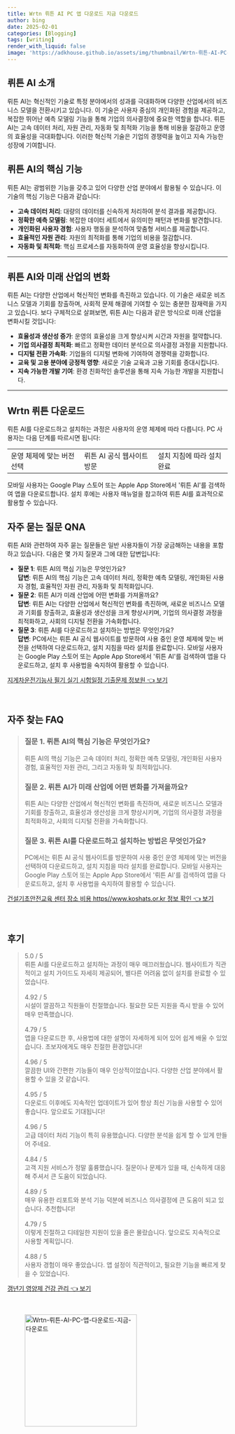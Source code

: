 ```yaml
---
title: Wrtn 뤼튼 AI PC 앱 다운로드 지금 다운로드
author: bing
date: 2025-02-01
categories: [Blogging]
tags: [writing]
render_with_liquid: false
image: 'https://adkhouse.github.io/assets/img/thumbnail/Wrtn-뤼튼-AI-PC-앱-다운로드-지금-다운로드.webp'
---
```



<h2 id='뤼튼_AI_소개'>뤼튼 AI 소개</h2>

<p>뤼튼 AI는 혁신적인 기술로 특정 분야에서의 성과를 극대화하며 다양한 산업에서의 비즈니스 모델을 전환시키고 있습니다. 이 기술은 사용자 중심의 개인화된 경험을 제공하고, 복잡한 뛰어난 예측 모델링 기능을 통해 기업의 의사결정에 중요한 역할을 합니다. 뤼튼 AI는 고속 데이터 처리, 자원 관리, 자동화 및 최적화 기능을 통해 비용을 절감하고 운영의 효율성을 극대화합니다. 이러한 혁신적 기술은 기업의 경쟁력을 높이고 지속 가능한 성장에 기여합니다.</p>

<h2 id='핵심_기능'>뤼튼 AI의 핵심 기능</h2>

<p>뤼튼 AI는 광범위한 기능을 갖추고 있어 다양한 산업 분야에서 활용될 수 있습니다. 이 기술의 핵심 기능은 다음과 같습니다:</p>

<ul>
    <li><b>고속 데이터 처리</b>: 대량의 데이터를 신속하게 처리하여 분석 결과를 제공합니다.</li>
    <li><b>정확한 예측 모델링</b>: 복잡한 데이터 세트에서 유의미한 패턴과 변화를 발견합니다.</li>
    <li><b>개인화된 사용자 경험</b>: 사용자 행동을 분석하여 맞춤형 서비스를 제공합니다.</li>
    <li><b>효율적인 자원 관리</b>: 자원의 최적화를 통해 기업의 비용을 절감합니다.</li>
    <li><b>자동화 및 최적화</b>: 핵심 프로세스를 자동화하여 운영 효율성을 향상시킵니다.</li>
</ul>

<hr />

<h2 id='미래_산업의_변화'>뤼튼 AI와 미래 산업의 변화</h2>

<p>뤼튼 AI는 다양한 산업에서 혁신적인 변화를 촉진하고 있습니다. 이 기술은 새로운 비즈니스 모델과 기회를 창출하며, 사회적 문제 해결에 기여할 수 있는 충분한 잠재력을 가지고 있습니다. 보다 구체적으로 살펴보면, 뤼튼 AI는 다음과 같은 방식으로 미래 산업을 변화시킬 것입니다:</p>

<ul>
    <li><b>효율성과 생산성 증가</b>: 운영의 효율성을 크게 향상시켜 시간과 자원을 절약합니다.</li>
    <li><b>기업 의사결정 최적화</b>: 빠르고 정확한 데이터 분석으로 의사결정 과정을 지원합니다.</li>
    <li><b>디지털 전환 가속화</b>: 기업들의 디지털 변화에 기여하여 경쟁력을 강화합니다.</li>
    <li><b>교육 및 고용 분야에 긍정적 영향</b>: 새로운 기술 교육과 고용 기회를 증대시킵니다.</li>
    <li><b>지속 가능한 개발 기여</b>: 환경 친화적인 솔루션을 통해 지속 가능한 개발을 지원합니다.</li>
</ul>

<hr />

<h2 id='다운로드_방법'>Wrtn 뤼튼 다운로드</h2>

<p>뤼튼 AI를 다운로드하고 설치하는 과정은 사용자의 운영 체제에 따라 다릅니다. PC 사용자는 다음 단계를 따르시면 됩니다:</p>

<table>
    <tr>
        <td>운영 체제에 맞는 버전 선택</td>
        <td>뤼튼 AI 공식 웹사이트 방문</td>
        <td>설치 지침에 따라 설치 완료</td>
    </tr>
</table>

<p>모바일 사용자는 Google Play 스토어 또는 Apple App Store에서 '뤼튼 AI'를 검색하여 앱을 다운로드합니다. 설치 후에는 사용자 매뉴얼을 참고하여 뤼튼 AI를 효과적으로 활용할 수 있습니다.</p>

<h2 id='자주_묻는_질문'>자주 묻는 질문 QNA</h2>

<p>뤼튼 AI와 관련하여 자주 묻는 질문들은 일반 사용자들이 가장 궁금해하는 내용을 포함하고 있습니다. 다음은 몇 가지 질문과 그에 대한 답변입니다:</p>

<ul>
    <li><b>질문 1</b>: 뤼튼 AI의 핵심 기능은 무엇인가요?<br><b>답변</b>: 뤼튼 AI의 핵심 기능은 고속 데이터 처리, 정확한 예측 모델링, 개인화된 사용자 경험, 효율적인 자원 관리, 자동화 및 최적화입니다.</li>
    <li><b>질문 2</b>: 뤼튼 AI가 미래 산업에 어떤 변화를 가져올까요?<br><b>답변</b>: 뤼튼 AI는 다양한 산업에서 혁신적인 변화를 촉진하며, 새로운 비즈니스 모델과 기회를 창출하고, 효율성과 생산성을 크게 향상시키며, 기업의 의사결정 과정을 최적화하고, 사회의 디지털 전환을 가속화합니다.</li>
    <li><b>질문 3</b>: 뤼튼 AI를 다운로드하고 설치하는 방법은 무엇인가요?<br><b>답변</b>: PC에서는 뤼튼 AI 공식 웹사이트를 방문하여 사용 중인 운영 체제에 맞는 버전을 선택하여 다운로드하고, 설치 지침을 따라 설치를 완료합니다. 모바일 사용자는 Google Play 스토어 또는 Apple App Store에서 '뤼튼 AI'를 검색하여 앱을 다운로드하고, 설치 후 사용법을 숙지하여 활용할 수 있습니다.</li>
</ul>


<p><a class="click-button" title="지게차운전기능사 필기 실기 시험일정 기출문제 정보원" href="https://adkhouse.github.io/posts/%EC%A7%80%EA%B2%8C%EC%B0%A8%EC%9A%B4%EC%A0%84%EA%B8%B0%EB%8A%A5%EC%82%AC-%ED%95%84%EA%B8%B0-%EC%8B%A4%EA%B8%B0-%EC%8B%9C%ED%97%98%EC%9D%BC%EC%A0%95-%EA%B8%B0%EC%B6%9C%EB%AC%B8%EC%A0%9C-%EC%A0%95%EB%B3%B4%EC%9B%90/" rel="dofollow">지게차운전기능사 필기 실기 시험일정 기출문제 정보원 👈 보기</a></p><br>
<h2 id='자주_찾는_FAQ'>자주 찾는 FAQ</h2>
<div itemscope="" itemtype="https://schema.org/FAQPage"> 
<blockquote> 
<div itemscope="" itemprop="mainEntity" itemtype="https://schema.org/Question"> 
<h3 itemprop="name">질문 1. 뤼튼 AI의 핵심 기능은 무엇인가요?</h3> 
<div itemscope="" itemprop="acceptedAnswer" itemtype="https://schema.org/Answer"> 
<span itemprop="text"> 
<p>뤼튼 AI의 핵심 기능은 고속 데이터 처리, 정확한 예측 모델링, 개인화된 사용자 경험, 효율적인 자원 관리, 그리고 자동화 및 최적화입니다.</p> 
</span> 
</div> 
</div> 
<div itemscope="" itemprop="mainEntity" itemtype="https://schema.org/Question"> 
<h3 itemprop="name">질문 2. 뤼튼 AI가 미래 산업에 어떤 변화를 가져올까요?</h3> 
<div itemscope="" itemprop="acceptedAnswer" itemtype="https://schema.org/Answer"> 
<span itemprop="text"> 
<p>뤼튼 AI는 다양한 산업에서 혁신적인 변화를 촉진하며, 새로운 비즈니스 모델과 기회를 창출하고, 효율성과 생산성을 크게 향상시키며, 기업의 의사결정 과정을 최적화하고, 사회의 디지털 전환을 가속화합니다.</p> 
</span> 
</div> 
</div> 
<div itemscope="" itemprop="mainEntity" itemtype="https://schema.org/Question"> 
<h3 itemprop="name">질문 3. 뤼튼 AI를 다운로드하고 설치하는 방법은 무엇인가요?</h3> 
<div itemscope="" itemprop="acceptedAnswer" itemtype="https://schema.org/Answer"> 
<span itemprop="text"> 
<p>PC에서는 뤼튼 AI 공식 웹사이트를 방문하여 사용 중인 운영 체제에 맞는 버전을 선택하여 다운로드하고, 설치 지침을 따라 설치를 완료합니다. 모바일 사용자는 Google Play 스토어 또는 Apple App Store에서 '뤼튼 AI'를 검색하여 앱을 다운로드하고, 설치 후 사용법을 숙지하여 활용할 수 있습니다.</p> 
</span> 
</div> 
</div> 
</blockquote> 
</div>
<p><a class="click-button" title="건설기초안전교육 센터 장소 비용 https//www.koshats.or.kr 정보 확인" href="https://adkhouse.github.io/posts/%EA%B1%B4%EC%84%A4%EA%B8%B0%EC%B4%88%EC%95%88%EC%A0%84%EA%B5%90%EC%9C%A1-%EC%84%BC%ED%84%B0-%EC%9E%A5%EC%86%8C-%EB%B9%84%EC%9A%A9-httpswww.koshats.or.kr-%EC%A0%95%EB%B3%B4-%ED%99%95%EC%9D%B8/" rel="dofollow">건설기초안전교육 센터 장소 비용 https//www.koshats.or.kr 정보 확인 👈 보기</a></p><br>
<h2 id='후기'>후기</h2>
<div itemscope itemtype="https://schema.org/Product">
  <blockquote>
  <div itemprop="review" itemscope itemtype="https://schema.org/Review">
      <div itemprop="reviewRating" itemscope itemtype="https://schema.org/Rating"> <span itemprop="ratingValue">5.0</span> / <span itemprop="bestRating">5</span> </div>
      <span itemprop="reviewBody">뤼튼 AI를 다운로드하고 설치하는 과정이 매우 매끄러웠습니다. 웹사이트가 직관적이고 설치 가이드도 자세히 제공되어, 별다른 어려움 없이 설치를 완료할 수 있었습니다.</span>
  </div>
  <br>
  <div itemprop="review" itemscope itemtype="https://schema.org/Review">
      <div itemprop="reviewRating" itemscope itemtype="https://schema.org/Rating"> <span itemprop="ratingValue">4.92</span> / <span itemprop="bestRating">5</span> </div>
      <span itemprop="reviewBody">시설이 깔끔하고 직원들이 친절했습니다. 필요한 모든 지원을 즉시 받을 수 있어 매우 만족했습니다.</span>
  </div>
  <br>
  <div itemprop="review" itemscope itemtype="https://schema.org/Review">
      <div itemprop="reviewRating" itemscope itemtype="https://schema.org/Rating"> <span itemprop="ratingValue">4.79</span> / <span itemprop="bestRating">5</span> </div>
      <span itemprop="reviewBody">앱을 다운로드한 후, 사용법에 대한 설명이 자세하게 되어 있어 쉽게 배울 수 있었습니다. 초보자에게도 매우 친절한 환경입니다!</span>
  </div>
  <br>
  <div itemprop="review" itemscope itemtype="https://schema.org/Review">
      <div itemprop="reviewRating" itemscope itemtype="https://schema.org/Rating"> <span itemprop="ratingValue">4.96</span> / <span itemprop="bestRating">5</span> </div>
      <span itemprop="reviewBody">깔끔한 UI와 간편한 기능들이 매우 인상적이었습니다. 다양한 산업 분야에서 활용할 수 있을 것 같습니다.</span>
  </div>
  <br>
  <div itemprop="review" itemscope itemtype="https://schema.org/Review">
      <div itemprop="reviewRating" itemscope itemtype="https://schema.org/Rating"> <span itemprop="ratingValue">4.95</span> / <span itemprop="bestRating">5</span> </div>
      <span itemprop="reviewBody">다운로드 이후에도 지속적인 업데이트가 있어 항상 최신 기능을 사용할 수 있어 좋습니다. 앞으로도 기대됩니다!</span>
  </div>
  <br>
  <div itemprop="review" itemscope itemtype="https://schema.org/Review">
      <div itemprop="reviewRating" itemscope itemtype="https://schema.org/Rating"> <span itemprop="ratingValue">4.96</span> / <span itemprop="bestRating">5</span> </div>
      <span itemprop="reviewBody">고급 데이터 처리 기능이 특히 유용했습니다. 다양한 분석을 쉽게 할 수 있게 만들어 주네요.</span>
  </div>
  <br>
  <div itemprop="review" itemscope itemtype="https://schema.org/Review">
      <div itemprop="reviewRating" itemscope itemtype="https://schema.org/Rating"> <span itemprop="ratingValue">4.84</span> / <span itemprop="bestRating">5</span> </div>
      <span itemprop="reviewBody">고객 지원 서비스가 정말 훌륭했습니다. 질문이나 문제가 있을 때, 신속하게 대응해 주셔서 큰 도움이 되었습니다.</span>
  </div>
  <br>
  <div itemprop="review" itemscope itemtype="https://schema.org/Review">
      <div itemprop="reviewRating" itemscope itemtype="https://schema.org/Rating"> <span itemprop="ratingValue">4.89</span> / <span itemprop="bestRating">5</span> </div>
      <span itemprop="reviewBody">매우 유용한 리포트와 분석 기능 덕분에 비즈니스 의사결정에 큰 도움이 되고 있습니다. 추천합니다!</span>
  </div>
  <br>
  <div itemprop="review" itemscope itemtype="https://schema.org/Review">
      <div itemprop="reviewRating" itemscope itemtype="https://schema.org/Rating"> <span itemprop="ratingValue">4.79</span> / <span itemprop="bestRating">5</span> </div>
      <span itemprop="reviewBody">이렇게 친절하고 디테일한 지원이 있을 줄은 몰랐습니다. 앞으로도 지속적으로 사용할 계획입니다.</span>
  </div>
  <br>
  <div itemprop="review" itemscope itemtype="https://schema.org/Review">
      <div itemprop="reviewRating" itemscope itemtype="https://schema.org/Rating"> <span itemprop="ratingValue">4.88</span> / <span itemprop="bestRating">5</span> </div>
      <span itemprop="reviewBody">사용자 경험이 매우 좋았습니다. 앱 설정이 직관적이고, 필요한 기능을 빠르게 찾을 수 있었습니다.</span>
  </div>
  </blockquote>
</div>
<p><a class="click-button" title="갱년기 영양제 건강 관리" href="https://adkhouse.github.io/posts/%EA%B0%B1%EB%85%84%EA%B8%B0-%EC%98%81%EC%96%91%EC%A0%9C-%EA%B1%B4%EA%B0%95-%EA%B4%80%EB%A6%AC/" rel="dofollow">갱년기 영양제 건강 관리 👈 보기</a></p><br>
<figure class="image"><img src="https://adkhouse.github.io/assets/img/thumbnail/Wrtn-뤼튼-AI-PC-앱-다운로드-지금-다운로드.webp" alt="Wrtn-뤼튼-AI-PC-앱-다운로드-지금-다운로드" width="256" height="256"></figure>